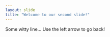 ```yaml
---
layout: slide
title: "Welcome to our second slide!"
---
```

Some witty line...
Use the left arrow to go back!
